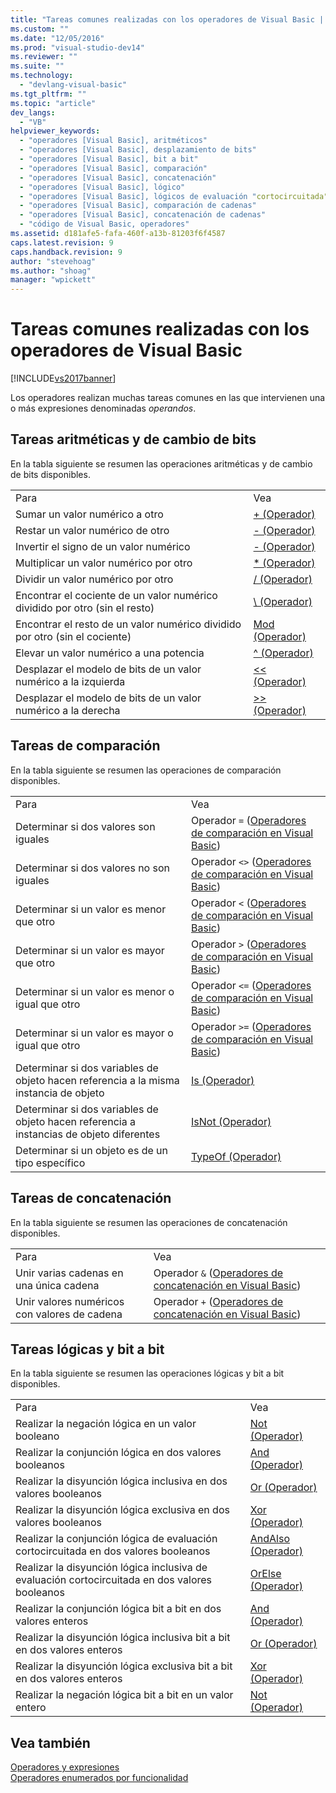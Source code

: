 ```yaml
---
title: "Tareas comunes realizadas con los operadores de Visual Basic | Microsoft Docs"
ms.custom: ""
ms.date: "12/05/2016"
ms.prod: "visual-studio-dev14"
ms.reviewer: ""
ms.suite: ""
ms.technology: 
  - "devlang-visual-basic"
ms.tgt_pltfrm: ""
ms.topic: "article"
dev_langs: 
  - "VB"
helpviewer_keywords: 
  - "operadores [Visual Basic], aritméticos"
  - "operadores [Visual Basic], desplazamiento de bits"
  - "operadores [Visual Basic], bit a bit"
  - "operadores [Visual Basic], comparación"
  - "operadores [Visual Basic], concatenación"
  - "operadores [Visual Basic], lógico"
  - "operadores [Visual Basic], lógicos de evaluación "cortocircuitada""
  - "operadores [Visual Basic], comparación de cadenas"
  - "operadores [Visual Basic], concatenación de cadenas"
  - "código de Visual Basic, operadores"
ms.assetid: d181afe5-fafa-460f-a13b-81203f6f4587
caps.latest.revision: 9
caps.handback.revision: 9
author: "stevehoag"
ms.author: "shoag"
manager: "wpickett"
---
```

# Tareas comunes realizadas con los operadores de Visual Basic
[!INCLUDE[vs2017banner](../../../../csharp/includes/vs2017banner.md)]

Los operadores realizan muchas tareas comunes en las que intervienen una o más expresiones denominadas *operandos*.  
  
## Tareas aritméticas y de cambio de bits  
 En la tabla siguiente se resumen las operaciones aritméticas y de cambio de bits disponibles.  
  
|||  
|-|-|  
|Para|Vea|  
|Sumar un valor numérico a otro|[\+ \(Operador\)](../../../../visual-basic/language-reference/operators/addition-operator.md)|  
|Restar un valor numérico de otro|[\- \(Operador\)](../../../../visual-basic/language-reference/operators/subtraction-operator.md)|  
|Invertir el signo de un valor numérico|[\- \(Operador\)](../../../../visual-basic/language-reference/operators/subtraction-operator.md)|  
|Multiplicar un valor numérico por otro|[\* \(Operador\)](../../../../visual-basic/language-reference/operators/multiplication-operator.md)|  
|Dividir un valor numérico por otro|[\/ \(Operador\)](../../../../visual-basic/language-reference/operators/floating-point-division-operator.md)|  
|Encontrar el cociente de un valor numérico dividido por otro \(sin el resto\)|[\\ \(Operador\)](../../../../visual-basic/language-reference/operators/integer-division-operator.md)|  
|Encontrar el resto de un valor numérico dividido por otro \(sin el cociente\)|[Mod \(Operador\)](../../../../visual-basic/language-reference/operators/mod-operator.md)|  
|Elevar un valor numérico a una potencia|[^ \(Operador\)](../../../../visual-basic/language-reference/operators/exponentiation-operator.md)|  
|Desplazar el modelo de bits de un valor numérico a la izquierda|[\<\< \(Operador\)](../../../../visual-basic/language-reference/operators/left-shift-operator.md)|  
|Desplazar el modelo de bits de un valor numérico a la derecha|[\>\> \(Operador\)](../../../../visual-basic/language-reference/operators/right-shift-operator.md)|  
  
## Tareas de comparación  
 En la tabla siguiente se resumen las operaciones de comparación disponibles.  
  
|||  
|-|-|  
|Para|Vea|  
|Determinar si dos valores son iguales|Operador `=` \([Operadores de comparación en Visual Basic](../../../../visual-basic/programming-guide/language-features/operators-and-expressions/comparison-operators.md)\)|  
|Determinar si dos valores no son iguales|Operador `<>` \([Operadores de comparación en Visual Basic](../../../../visual-basic/programming-guide/language-features/operators-and-expressions/comparison-operators.md)\)|  
|Determinar si un valor es menor que otro|Operador `<` \([Operadores de comparación en Visual Basic](../../../../visual-basic/programming-guide/language-features/operators-and-expressions/comparison-operators.md)\)|  
|Determinar si un valor es mayor que otro|Operador `>` \([Operadores de comparación en Visual Basic](../../../../visual-basic/programming-guide/language-features/operators-and-expressions/comparison-operators.md)\)|  
|Determinar si un valor es menor o igual que otro|Operador `<=` \([Operadores de comparación en Visual Basic](../../../../visual-basic/programming-guide/language-features/operators-and-expressions/comparison-operators.md)\)|  
|Determinar si un valor es mayor o igual que otro|Operador `>=` \([Operadores de comparación en Visual Basic](../../../../visual-basic/programming-guide/language-features/operators-and-expressions/comparison-operators.md)\)|  
|Determinar si dos variables de objeto hacen referencia a la misma instancia de objeto|[Is \(Operador\)](../../../../visual-basic/language-reference/operators/is-operator.md)|  
|Determinar si dos variables de objeto hacen referencia a instancias de objeto diferentes|[IsNot \(Operador\)](../../../../visual-basic/language-reference/operators/isnot-operator.md)|  
|Determinar si un objeto es de un tipo específico|[TypeOf \(Operador\)](../../../../visual-basic/language-reference/operators/typeof-operator.md)|  
  
## Tareas de concatenación  
 En la tabla siguiente se resumen las operaciones de concatenación disponibles.  
  
|||  
|-|-|  
|Para|Vea|  
|Unir varias cadenas en una única cadena|Operador `&` \([Operadores de concatenación en Visual Basic](../../../../visual-basic/programming-guide/language-features/operators-and-expressions/concatenation-operators.md)\)|  
|Unir valores numéricos con valores de cadena|Operador `+` \([Operadores de concatenación en Visual Basic](../../../../visual-basic/programming-guide/language-features/operators-and-expressions/concatenation-operators.md)\)|  
  
## Tareas lógicas y bit a bit  
 En la tabla siguiente se resumen las operaciones lógicas y bit a bit disponibles.  
  
|||  
|-|-|  
|Para|Vea|  
|Realizar la negación lógica en un valor booleano|[Not \(Operador\)](../../../../visual-basic/language-reference/operators/not-operator.md)|  
|Realizar la conjunción lógica en dos valores booleanos|[And \(Operador\)](../../../../visual-basic/language-reference/operators/and-operator.md)|  
|Realizar la disyunción lógica inclusiva en dos valores booleanos|[Or \(Operador\)](../../../../visual-basic/language-reference/operators/or-operator.md)|  
|Realizar la disyunción lógica exclusiva en dos valores booleanos|[Xor \(Operador\)](../../../../visual-basic/language-reference/operators/xor-operator.md)|  
|Realizar la conjunción lógica de evaluación cortocircuitada en dos valores booleanos|[AndAlso \(Operador\)](../../../../visual-basic/language-reference/operators/andalso-operator.md)|  
|Realizar la disyunción lógica inclusiva de evaluación cortocircuitada en dos valores booleanos|[OrElse \(Operador\)](../../../../visual-basic/language-reference/operators/orelse-operator.md)|  
|Realizar la conjunción lógica bit a bit en dos valores enteros|[And \(Operador\)](../../../../visual-basic/language-reference/operators/and-operator.md)|  
|Realizar la disyunción lógica inclusiva bit a bit en dos valores enteros|[Or \(Operador\)](../../../../visual-basic/language-reference/operators/or-operator.md)|  
|Realizar la disyunción lógica exclusiva bit a bit en dos valores enteros|[Xor \(Operador\)](../../../../visual-basic/language-reference/operators/xor-operator.md)|  
|Realizar la negación lógica bit a bit en un valor entero|[Not \(Operador\)](../../../../visual-basic/language-reference/operators/not-operator.md)|  
  
## Vea también  
 [Operadores y expresiones](../../../../visual-basic/programming-guide/language-features/operators-and-expressions/index.md)   
 [Operadores enumerados por funcionalidad](../../../../visual-basic/language-reference/operators/operators-listed-by-functionality.md)